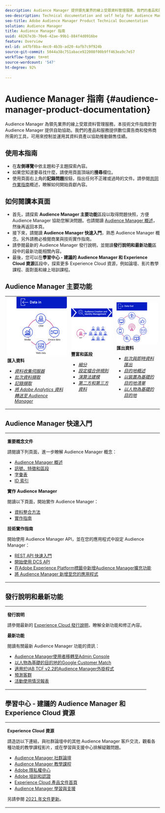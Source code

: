 ```yaml
---
description: Audience Manager 提供領先業界的線上受眾資料管理服務。我們的產品和服務提供數位廣告商和發佈商所需的工具，可用來控制並運用其資料資產以協助推動銷售佳績。
seo-description: Technical documentation and self help for Audience Manager (AAM). AAM provides industry-leading services for online audience data management, and give digital advertisers and publishers the tools they need to control and leverage their data assets to help drive sales success.
seo-title: Adobe Audience Manager Product Technical Documentation
solution: Audience Manager
title: Audience Manager 指南
uuid: 48267e3b-70e6-42ae-99b1-884f4d0916be
feature: Overview
exl-id: a47bf8ba-4ec0-4b3b-ad20-4afb7c9f924b
source-git-commit: 5044a38c751abace922008f00b9ff463ea9c7e57
workflow-type: tm+mt
source-wordcount: '547'
ht-degree: 92%

---
```


# Audience Manager 指南 {#audience-manager-product-documentation}

Audience Manager 為領先業界的線上受眾資料管理服務，本技術文件指南針對 Audience Manager 提供自助協助。我們的產品和服務提供數位廣告商和發佈商所需的工具，可用來控制並運用其資料資產以協助推動銷售佳績。

## 使用本指南

* 在&#x200B;**左側導覽**&#x200B;中依主題和子主題探索內容。
* 如果您知道要尋找什麼，請使用頁面頂端的&#x200B;**搜尋**&#x200B;欄位。
* 使用頁面右上角的&#x200B;**記錄問題**&#x200B;按鈕，指出任何不正確或過時的文件。請參閱[共同作業指南](https://experienceleague.adobe.com/docs/contributor/contributor-guide/introduction.html)概述，瞭解如何開始貢獻內容。

## 如何閱讀本頁面

* 首先，請探索 **Audience Manager 主要功能**&#x200B;區段以取得問題快照，方便 Audience Manager 協助您解決問題。也請閱讀 [Audience Manager 概述](/help/using/overview/aam-overview.md)，然後再返回本頁。
* 接下來，請閱讀 **Audience Manager 快速入門**，熟悉 Audience Manager 概念。另外請務必檢閱商業與技術實作指南。
* 請參閱最新的 Audience Manager 發行說明，並閱讀&#x200B;**發行說明和最新功能**&#x200B;區段中的最新功能相關內容。
* 最後，您可以在&#x200B;**學習中心 - 建議的 Audience Manager 和 Experience Cloud 資源**&#x200B;區段中，探索更多 Experience Cloud 資源，例如論壇、影片教學課程、面對面和線上培訓課程。

## Audience Manager 主要功能

<table style="table-layout:fixed">
   <td>
      <img alt="資料輸入" src="/help/using/overview/assets/data-in.png"/>
      <div>
         <b>匯入資料</b>
      </div>
      <p>
         <em><ul><li><a href="/help/using/api/dcs-intro/dcs-api-reference/dcs-api-reference-overview.md">資料收集伺服器</a></li><li><a href="/help/using/integration/sending-audience-data/batch-data-transfer-explained/batch-data-transfer-overview.md">批次資料擷取</a></li><li><a href="/help/using/reporting/audience-optimization-reports/metadata-files-intro/metadata-files-intro.md">記錄擷取</a></li><li><a href="/help/using/integration/integration-other-solutions/audience-management-module.md">將 Adobe Analytics 資料轉送至 Audience Manager</a></li></ul></em>
      <p>
   </td>
   <td>
      <img alt="豐富和區段" src="/help/using/overview/assets/enrich-segment.png"/>
      <div>
         <b>豐富和區段</b>
      </div>
      <p>
       <em><ul><li><a href="/help/using/features/segments/segments-purpose.md">細分</a></li><li><a href="/help/using/features/profile-merge-rules/merge-rules-overview.md">設定檔合併規則</a></li><li><a href="/help/using/features/algorithmic-models/understanding-models.md">演算法建模</a></li><li><a href="/help/using/overview/data-types-collected.md">第二方和第三方資料</a></li></ul></em>
      <p>
   </td>
   <td>
      <img alt="資料輸出" src="/help/using/overview/assets/data-out.png"/>
      </a>
      <div>
         <b>匯出資料</b>
      </div>
      <p>
      <p>
         <em><ul><li><a href="/help/using/integration/receiving-audience-data/receiving-audience-data-overview.md">批次與即時資料匯出</a></li><li><a href="/help/using/features/destinations/destinations.md">目的地概述</a></li><li><a href="/help/using/features/destinations/device-based-destinations-list.md">以裝置為基礎的目的地清單</a></li><li><a href="/help/using/features/destinations/people-based-destinations-overview.md">以人物為基礎的目的地</a></li></ul></em> 
      <p>
      <p>
   </td>
</table>


## Audience Manager 快速入門

<table> 
 <tbody> 
  <tr> 
   <td colname="col1"> <p><b>重要概念文件</b></p>
   <p>請閱讀下列頁面，進一步瞭解 Audience Manager 概念： 
   <ul><li><a href="/help/using/overview/aam-overview.md"> Audience Manager 概述</a></li><li><a href="/help/using/reference/signal-trait-segment.md">訊號、特徵和區段</a></li><li><a href="/help/using/reference/aam-glossary.md"> 字彙表</a> </li><li><a href="/help/using/reference/ids-in-aam.md">ID 索引</a></li></ul></p>

<p><b>實作 Audience Manager</b></p>
   <p> 閱讀以下頁面，開始實作 Audience Manager：
     <ul>
     <li><a href="/help/using/integration/data-integration-methods.md">資料整合方法</a></li>
     <li><a href="/help/using/integration/implement-audience-manager.md">實作指南</a></li>
     </ul> </p>

<p> <b>技術實作指南</b> </p> <p>開始使用 Audience Manager API，並在您的應用程式中設定 Audience Manager：</p> <p> 
     <ul id="ul_47C012F6AB3E4B73BA357027F4D15369">
     <li><a href="/help/using/api/rest-api-main/aam-api-getting-started.md">REST API 快速入門</a></li>
     <li><a href="/help/using/api/dcs-intro/dcs-event-calls/dcs-event-calls.md">開始使用 DCS API</a></li>
     <li><a href="https://experienceleague.adobe.com/docs/experience-platform/tags/extensions/adobe/audience-manager/overview.html">在Adobe Experience Platform標籤中新增Audience Manager擴充功能</a></li>
    <li><a href="https://experienceleague.adobe.com/docs/experience-platform/destinations/catalog/data-management/aam-dil-extension.html?lang=en">將 Audience Manager 新增至您的應用程式</a></li>
     </ul> </p>
    </td>

</tr> 
 </tbody> 
</table>

<!--

<table> 
 <tbody> 
  <tr> 
   <td colname="col1"> <p><b>Important Conceptual Documentation</b></p>
   <p>Read the pages below for a deeper understanding of Audience Manager concepts: 
   <ul><li><a href="https://experienceleague.adobe.com/docs/audience-manager/user-guide/overview/aam-overview.html"> Audience Manager Overview</a></li><li><a href="https://docs.adobe.com/help/en/audience-manager/user-guide/reference/aam-glossary.html"> Glossary</a> </li><li><a href="https://experienceleague.adobe.com/docs/audience-manager/user-guide/reference/ids-in-aam.html">Index of IDs</a></li><li><a href="https://docs.adobe.com/help/en/audience-manager/user-guide/reference/signal-trait-segment.html">Signals, Traits, and Segments</a></li></ul></p>
   <br>&nbsp;
   <p><b>Implement Audience Manager</b></p>
   <p> Get started with implementing Audience Manager by reading the pages below:
     <ul>
     <li><a href="https://experienceleague.adobe.com/docs/audience-manager/user-guide/implementation-integration-guides/data-integration-methods.html">Data Integration Methods</a></li>
     <li><a href="https://experienceleague.adobe.com/docs/audience-manager/user-guide/implementation-integration-guides/implement-audience-manager.html">Implementation Guide</a></li>
     </ul> </p>
     <br>&nbsp;
   <p> <b>Technical Implementation Guides</b> </p> <p>Get started with Audience Manager APIs and set up Audience Manager in your app:</p> <p> 
     <ul id="ul_47C012F6AB3E4B73BA357027F4D15369">
     <li><a href="https://experienceleague.adobe.com/docs/audience-manager/user-guide/api-and-sdk-code/rest-apis/aam-api-getting-started.html">Getting Started with REST APIs</a></li>
     <li><a href="https://experienceleague.adobe.com/docs/audience-manager/user-guide/api-and-sdk-code/dcs/dcs-event-calls/dcs-event-calls.html">Get started with the DCS API</a></li>
     <li><a href="https://experienceleague.adobe.com/docs/launch/using/extensions-ref/adobe-extension/adobe-audience-manager-extension.html">Add the Audience Manager extension to Adobe Experience Platform Launch</a></li>
    <li><a href="https://experienceleague.adobe.com/docs/experience-platform/destinations/catalog/data-management/aam-dil-extension.html?lang=en">Add Audience Manager to your app</a></li>
     </ul> </p>
    </td>
   <td colname="col2">  <p> <b>Collaborative Documentation</b> </p>
     <p>We welcome contributions to our documentation from all our readers. See the <a href="https://experienceleague.adobe.com/docs/contributor/contributor-guide/introduction.html">Collaboration Guide Overview</a> to learn how to start contributing.</p>
   <br>&nbsp;
   <p> <b>Release Notes</b> </p> <p> 
     See the latest <a href="https://experienceleague.adobe.com/docs/release-notes/experience-cloud/current.html" format="https" scope="external"> Experience Cloud Release Notes</a> for new features and fixes.</p> <br>&nbsp;
     <p> <b>Experience Cloud Resources</b> </p> <p> 
     <ul id="ul_E30EC96BDC624B5591F0470D430B7F41"> 
      <li id="li_F3A5CCFAE0F247CEB41A03CA8E03106B"><a href="https://forums.adobe.com/community/experience-cloud/analytics-cloud/audience-manager" format="https" scope="external"> Audience Manager Community Forums</a> </li>
      <li><a href="https://experienceleague.adobe.com/docs/audience-manager-learn/tutorials/overview.html" format="http" scope="external"> Audience Manager Tutorials</a> </li> 
      <li id="li_1737D63307024F26B1F967621613A5AC"><a href="https://www.adobe.com/privacy.html" format="http" scope="external"> Adobe Privacy Center</a> </li>  
      <li id="li_1938F7044F544481A6CC0F45CC22B80A"> <a href="https://helpx.adobe.com/learning.html?promoid=KAUDK" scope="external" format="http"> Adobe Training and Certifications</a> </li> 
      <li id="li_C71459E0D1464C05B8B9387C43541F17"> <a href="https://helpx.adobe.com/support/experience-cloud.html" scope="external" format="https">Experience Cloud Product Documentation Home</a> </li> 
      <li id="li_0DB1997FEB87484EBC07E03FD40AA39F"><a href="https://helpx.adobe.com/support/audience-manager.html" format="https" scope="external"> Audience Manager Learn &amp; Support</a> </li> 
     </ul> </p> 
     <br>&nbsp;
     <p>See also, <a href="https://experienceleague.adobe.com/docs/audience-manager/user-guide/documentation-updates/docs-2020.html"> 2020 Documentation Updates</a>. </p> </td>
  </tr> 
 </tbody> 
</table>

-->

## 發行說明和最新功能

<table> 
 <tbody> 
  <tr> 
   <td> <p> <b>發行說明</b> </p> <p> 
     請參閱最新的 <a href="https://experienceleague.adobe.com/docs/release-notes/experience-cloud/current.html" format="https" scope="external">Experience Cloud 發行說明</a>，瞭解全新功能和修正內容。</p> 
     <p> <b>最新功能</b> </p> <p> 
     閱讀有關最新 Audience Manager 功能的資訊：</p>
     <p><ul><li><a href="/help/using/docs-updates/docs-2021.md">Audience Manager使用者移轉至Admin Console</a></li><li><a href="/help/using/features/destinations/people-based-destinations-prerequisites.md">以人物為基礎的目的地的Google Customer Match</a></li><li><a href="/help/using/overview/data-security-and-privacy/aam-iab-plugin.md">適用於IAB TCF v2.2的Audience Manager外掛程式</a></li><li><a href="/help/using/features/algorithmic-models/predictive-audiences.md">預測客群</a></li><li><a href="/help/using/features/administration/activity-usage-reporting.md">活動使用情況報表</a></li>
     </ul></p>
    </td>
  </tr> 
 </tbody> 
</table>

<!--

**Release Notes**

See the latest [Experience Cloud Release Notes](https://experienceleague.adobe.com/docs/release-notes/experience-cloud/current.html) for new features and fixes.

<br>&nbsp;

**Latest features**

Read about the latest Audience Manager features:
* [Activity Usage Reporting](https://experienceleague.adobe.com/docs/audience-manager/user-guide/features/administration/activity-usage-reporting.html)
* [California Consumer Privacy Act (CCPA) Support and Privacy Documentation Overhaul](https://experienceleague.adobe.com/docs/audience-manager/user-guide/overview/data-privacy/data-privacy.html)
* [Intelligent Recommendations for Audience Marketplace Data, powered by Adobe Sensei](https://experienceleague.adobe.com/docs/audience-manager/user-guide/features/segments/trait-recommendations.html)
* [Profile Merge Rules Enhancements](https://experienceleague.adobe.com/docs/audience-manager/user-guide/features/profile-merge-rules/merge-rules-overview.html)
* [Bulk Management Tools Update](https://experienceleague.adobe.com/docs/audience-manager/user-guide/reference/bulk-management-tools/bulk-management-intro.html)

-->


## 學習中心 - 建議的 Audience Manager 和 Experience Cloud 資源


<table> 
 <tbody> 
  <tr> 
   <td colname="col2"> 
     <p> <b>Experience Cloud 資源</b> </p>
     <p>請造訪以下連結，與社群論壇中的其他 Audience Manager 客戶交流，觀看各種功能的教學課程影片，或在學習與支援中心排解疑難問題。</p>
     <p> 
     <ul id="ul_E30EC96BDC624B5591F0470D430B7F41"> 
      <li id="li_F3A5CCFAE0F247CEB41A03CA8E03106B"><a href="https://forums.adobe.com/community/experience-cloud/analytics-cloud/audience-manager" format="https" scope="external"> Audience Manager 社群論壇</a> </li>
      <li><a href="https://experienceleague.adobe.com/docs/audience-manager-learn/tutorials/overview.html" format="http" scope="external"> Audience Manager 教學課程</a> </li> 
      <li id="li_1737D63307024F26B1F967621613A5AC"><a href="https://www.adobe.com/tw/privacy.html" format="http" scope="external"> Adobe 隱私權中心</a> </li>  
      <li id="li_1938F7044F544481A6CC0F45CC22B80A"> <a href="https://helpx.adobe.com/tw/learning.html?promoid=KAUDK" scope="external" format="http"> Adobe 培訓和認證</a> </li> 
      <li id="li_C71459E0D1464C05B8B9387C43541F17"> <a href="https://helpx.adobe.com/tw/support/experience-cloud.html" scope="external" format="https">Experience Cloud 產品文件首頁</a> </li> 
      <li id="li_0DB1997FEB87484EBC07E03FD40AA39F"><a href="https://helpx.adobe.com/tw/support/audience-manager.html" format="https" scope="external"> Audience Manager 學習與支援</a> </li> 
     </ul> </p> 
     <p>另請參閱 <a href="https://experienceleague.adobe.com/docs/audience-manager/user-guide/documentation-updates/docs-2021.html">2021 年文件更新</a>。 </p> </td>
  </tr> 
 </tbody> 
</table>

